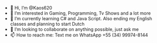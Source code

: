 - 👋 Hi, I’m @Kaos620
- 👀 I’m interested in Gaming, Programming, Tv Shows and a lot more
- 🌱 I’m currently learning C# and Java Script. Also ending my English classes and planning to start Dutch
- 💞️ I’m looking to collaborate on anything possible, just ask me
- 📫 How to reach me: Text me on WhatsApp +55 (34) 99974-8144

<!---
Kaos620/Kaos620 is a ✨ special ✨ repository because its `README.md` (this file) appears on your GitHub profile.
You can click the Preview link to take a look at your changes.
--->
